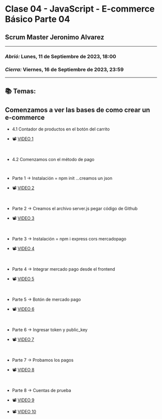 # Clase 04 - JavaScript - E-commerce Básico Parte 04
## Scrum Master Jeronimo Alvarez

---

### *Abrió:* Lunes, 11 de Septiembre de 2023, 18:00
### *Cierra:* Viernes, 16 de Septiembre de 2023, 23:59

---

## 📚 Temas:

## Comenzamos a ver las bases de como crear un e-commerce

- 4.1 Contador de productos en el botón del carrito

- 📽 [VIDEO 1](https://drive.google.com/file/d/1SqE7fK0rTrwilSt0Q1msUpnUqtAozLRv/view)

<br>

- 4.2 Comenzamos con el método de pago

<br>

- Parte 1 -> Instalación = npm init ...creamos un json

- 📽 [VIDEO 2](https://drive.google.com/file/d/1oBMwT1LL41by4NVuRE35z-Tz3gDwzVyN/view)

<br>

- Parte 2 -> Creamos el archivo server.js pegar código de Github

- 📽 [VIDEO 3](https://drive.google.com/file/d/16ZVF2qY-LfAEQLqE-d7eIcHdfF5N7k1Y/view)

<br>

- Parte 3 -> Instalación = npm i express cors mercadopago

- 📽 [VIDEO 4](https://drive.google.com/file/d/1kKdfoE3TeP6xrCSJBzaHkPRAiFJGRLB9/view)

<br>

- Parte 4 -> Integrar mercado pago desde el frontend

- 📽 [VIDEO 5](https://drive.google.com/file/d/1R8KYDZ3e2TeRHW-Vv0GWv2L48nQMTYt0/view)

<br>

- Parte 5 -> Botón de mercado pago

- 📽 [VIDEO 6](https://drive.google.com/file/d/1zDS9FqaprJs4KKzOqxWEOY6XSa5eTdDh/view)

<br>

- Parte 6 -> Ingresar token y public_key

- 📽 [VIDEO 7](https://drive.google.com/file/d/1uLkmExJMvd1c3yIhbscdSF-kPcegJsS8/view)

<br>

- Parte 7 -> Probamos los pagos

- 📽 [VIDEO 8](https://drive.google.com/file/d/1GAw26UWuLaBl00bd-_d6YPqVzfEpESXF/view)

<br>

- Parte 8 -> Cuentas de prueba

- 📽 [VIDEO 9](https://drive.google.com/file/d/1Dxppjnrseviqb1UnShFLu5vOLkpHMLQ7/view)

- 📽 [VIDEO 10](https://drive.google.com/file/d/10idTrkvfVcgjcM2zyubDBNY3n4KfdLI9/view)

<br>





